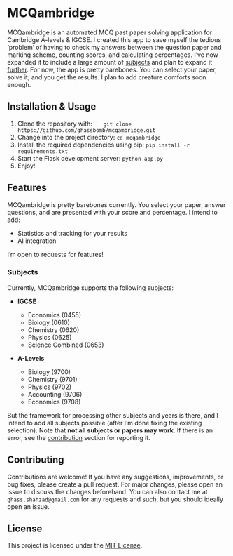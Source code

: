 # MCQambridge

MCQambridge is an automated MCQ past paper solving application for Cambridge A-levels & IGCSE. I created this app to save myself the tedious ‘problem’ of having to check my answers between the question paper and marking scheme, counting scores, and calculating percentages. I’ve now expanded it to include a large amount of [subjects](#Subjects) and plan to expand it [further](#features). For now, the app is pretty barebones. You can select your paper, solve it, and you get the results. I plan to add creature comforts soon enough. 

## Installation & Usage

1. Clone the repository with: `   git clone https://github.com/ghassbomb/mcqambridge.git`
2. Change into the project directory: `cd mcqambridge`
3. Install the required dependencies using pip: `pip install -r requirements.txt`
4. Start the Flask development server: `python app.py`
5. Enjoy!

## Features

MCQambridge is pretty barebones currently. You select your paper, answer questions, and are presented with your score and percentage. I intend to add:

- Statistics and tracking for your results
- AI integration

I’m open to requests for features!

### Subjects

Currently, MCQambridge supports the following subjects:

- **IGCSE**
  - Economics (0455)
  - Biology (0610)
  - Chemistry (0620)
  - Physics (0625)
  - Science Combined (0653)
  
- **A-Levels**
  - Biology (9700)
  - Chemistry (9701)
  - Physics (9702)
  - Accounting (9706)
  - Economics (9708)

But the framework for processing other subjects and years is there, and I intend to add all subjects possible (after I’m done fixing the existing selection). Note that **not all subjects or papers may work**. If there is an error, see the [contribution](#contributions) section for reporting it.

## Contributing

Contributions are welcome! If you have any suggestions, improvements, or bug fixes, please create a pull request. For major changes, please open an issue to discuss the changes beforehand. You can also contact me at `ghass.shahzad@gmail.com` for any requests and such, but you should ideally open an issue.

## License

This project is licensed under the [MIT License](https://choosealicense.com/licenses/mit/).